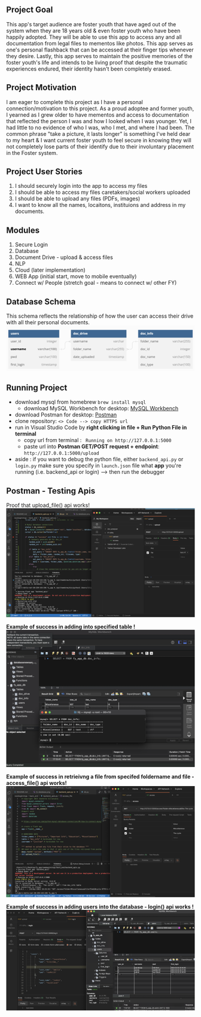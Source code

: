 ## Project Goal 
This app's target audience are foster youth that have aged out of the system when they are 18 years old & even foster youth who have been happily adopted. They will be able to use this app to access any and all documentation from legal files to mementos like photos. This app serves as one's personal flashback that can be accessed at their finger tips whenever they desire. Lastly, this app serves to maintain the positive memories of the foster youth's life and intends to be living proof that despite the traumatic experiences endured, their identity hasn't been completely erased. 

## Project Motivation
I am eager to complete this project as I have a personal connection/motivation to this project. As a proud adoptee and former youth, I yearned as I grew older to have mementos and access to documentation that reflected the person I was and how I looked when I was younger. Yet, I had little to no evidence of who I was, who I met, and where I had been. The common phrase "take a picture, it lasts longer" is something I've held dear to my heart & I want current foster youth to feel secure in knowing they will not completely lose parts of their identify due to their involuntary placement in the Foster system.  


## Project User Stories 
 1. I should securely login into the app to access my files 
 2. I should be able to access my files caretakers/social workers uploaded 
 3. I should be able to upload any files (PDFs, images)
 4. I want to know all the names, locaitons, instituions and address in my documents. 
 
 
## Modules 
1. Secure Login 
2. Database
3. Document Drive - upload & access files 
4. NLP
5. Cloud (later implementation)
6. WEB App (initial start, move to mobile eventually)
7. Connect w/ People (stretch goal - means to connect w/ other FY)


## Database Schema
This schema reflects the relationship of how the user can access their drive with all their personal documents.   
![This is my database schema](fy-database.png)


## Running Project 
- download mysql from homebrew `brew install mysql`
    - download MySQL Workbench for desktop: [MySQL Workbench](https://dev.mysql.com/downloads/workbench/)
- download Postman for desktop: [Postman](https://www.postman.com/downloads/)
- clone repository: `<> Code --> copy HTTPS url` 
- run in Visual Studio Code by **right clicking in file + Run Python File in terminal**
    - copy url from terminal : ` Running on http://127.0.0.1:5000`
    - paste url into **Postman GET/POST request + endpoint**: `http://127.0.0.1:5000/upload`
- aside : if you want to debug the python file, either `backend_api.py` or `login.py` make sure you specify in `launch.json` file what **app**  you're running (i.e. backend_api or login) --> then run the debugger 

## Postman - Testing Apis 

Proof that upload_file() api works!
![Proof that one of my apis works](Postman.png)

**Example of success in adding into specified table !**
![success](db_success.png)

**Example of success in retrieivng a file from specifed foldername and file - access_file() api works!**
![success](access_file_success.png)


**Example of success in adding users into the database - login() api works !**
![success](login_success.png)

